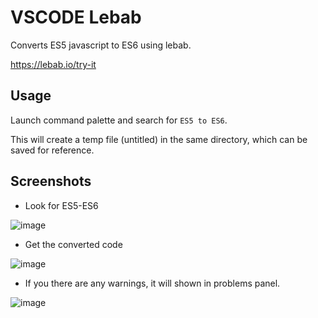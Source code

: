 # VSCODE Lebab

Converts ES5 javascript to ES6 using lebab.

https://lebab.io/try-it

## Usage

Launch command palette and search for `ES5 to ES6`.

This will create a temp file (untitled) in the same directory, which can be saved for reference.

## Screenshots

* Look for ES5-ES6 

![image](https://cloud.githubusercontent.com/assets/2890683/22382918/b2453cac-e4ed-11e6-87ea-252711128425.png)

* Get the converted code

![image](https://cloud.githubusercontent.com/assets/2890683/22382931/c070438a-e4ed-11e6-98b3-20f5806a71b9.png)

* If you there are any warnings, it will shown in problems panel.

![image](https://cloud.githubusercontent.com/assets/2890683/22382946/c8a2d950-e4ed-11e6-820f-26d6aded20ee.png)


